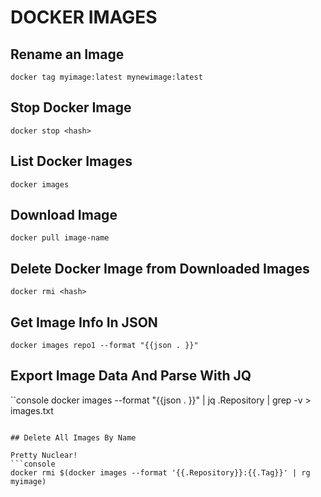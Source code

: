 # DOCKER IMAGES

## Rename an Image

```console
docker tag myimage:latest mynewimage:latest
```

## Stop Docker Image <hash>

```console
docker stop <hash>
```

## List Docker Images

```console
docker images
```

## Download Image

```console
docker pull image-name
```

## Delete Docker Image <hash> from Downloaded Images

```console
docker rmi <hash>
```

## Get Image Info In JSON

```console
docker images repo1 --format "{{json . }}"
```

## Export Image Data And Parse With JQ

``console
docker images --format "{{json . }}" | jq .Repository | grep -v <exclude random stuff here> > images.txt

````

## Delete All Images By Name

Pretty Nuclear!
```console
docker rmi $(docker images --format '{{.Repository}}:{{.Tag}}' | rg myimage)
````
